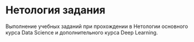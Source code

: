 # Нетология задания  
Выполнение учебных заданий при прохождении в Нетологии основного курса Data Science и дополнительного курса Deep Learning.
